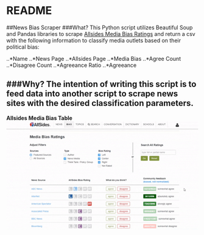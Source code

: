 # README
##News Bias Scraper
###What?
This Python script utilizes Beautiful Soup and Pandas libraries to scrape [Allsides Media Bias Ratings] and return a csv with the following information to classify media outlets based on their political bias:

..*Name
..*News Page
..*Allsides Page
..*Media Bias
..*Agree Count
..*Disagree Count
..*Agreeance Ratio
..*Agreeance

###Why?
The intention of writing this script is to feed data into another script to scrape news sites with the desired classification parameters.
---
**Allsides Media Bias Table**
![alt text][allsides-table-gif]

[allsides-table-gif]: ./README/Images/allsides_gif.gif
[Allsides Media Bias Ratings]: https://www.allsides.com/media-bias/media-bias-ratings
